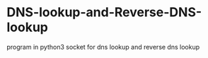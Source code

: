 # DNS-lookup-and-Reverse-DNS-lookup
program in python3 socket for dns lookup and reverse dns lookup
